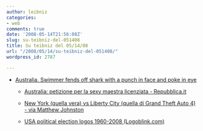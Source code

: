 ```yaml
---
author: leibniz
categories:
- web
comments: true
date: '2008-05-14T21:56:08Z'
slug: su-teibniz-del-051408
title: Su teibniz del 05/14/08
url: "/2008/05/14/su-teibniz-del-051408/"
wordpress_id: 2787

---
```

* [Australia. Swimmer fends off shark with a punch in face and poke in eye](http://feeds.feedburner.com/~r/teibniz/~3/290381482/34815162)


  * [Australia: petizione per la sexy maestra licenziata - Repubblica.it](http://feeds.feedburner.com/~r/teibniz/~3/290379090/34814988)


  * [New York (quella vera) vs Liberty City (quella di Grand Theft Auto 4) - via Matthew Johnston](http://feeds.feedburner.com/~r/teibniz/~3/290232567/34791072)


  * [USA political election logos 1960-2008 (Logoblink.com)](http://feeds.feedburner.com/~r/teibniz/~3/290212114/34787196)


